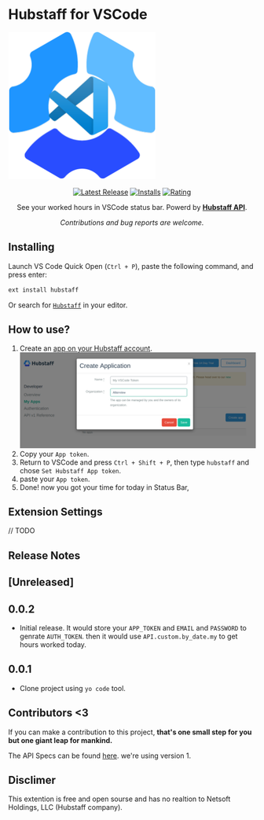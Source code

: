# Hubstaff for VSCode
<a href="https://marketplace.visualstudio.com/items?itemName=mehrad.hubstaff" title="Hubstaff">
    <img src="https://raw.githubusercontent.com/mehrad77/hubstaff-vscode/master/logo.png" alt="Hubstaff for VSCode">
</a>

<center>
    
[![Latest Release](https://vsmarketplacebadge.apphb.com/version-short/mehrad.hubstaff.svg)](https://marketplace.visualstudio.com/items?itemName=mehrad.hubstaff)
[![Installs](https://vsmarketplacebadge.apphb.com/installs/mehrad.hubstaff.svg)](https://marketplace.visualstudio.com/items?itemName=mehrad.hubstaff)
[![Rating](https://vsmarketplacebadge.apphb.com/rating-short/mehrad.hubstaff.svg)](https://marketplace.visualstudio.com/items?itemName=mehrad.hubstaff#review-details)


See your worked hours in VSCode status bar. Powerd by **[Hubstaff API](https://app.hubstaff.com/developer/docs/api/v1)**.

*Contributions and bug reports are welcome.*

</center>

## Installing

Launch VS Code Quick Open (`Ctrl + P`), paste the following command, and press enter:

```bash
ext install hubstaff
```

Or search for [`Hubstaff`](https://marketplace.visualstudio.com/items?itemName=mehrad.hubstaff) in your editor.

## How to use?

 1. Create an [app on your Hubstaff account](https://app.hubstaff.com/developer/my_apps).
 ![](guid1.png)
 1. Copy your `App token`.
 1. Return to VSCode and press `Ctrl + Shift + P`, then type `hubstaff` and chose `Set Hubstaff App token`.
 1. paste your `App token`.
 1. Done! now you got your time for today in Status Bar,

## Extension Settings

// TODO

## Release Notes

## [Unreleased]

## 0.0.2

- Initial release.
It would store your `APP_TOKEN` and `EMAIL` and `PASSWORD` to genrate `AUTH_TOKEN`. then it would use `API.custom.by_date.my` to get hours worked today.

## 0.0.1

- Clone project using `yo code` tool.


## Contributors <3
If you can make a contribution to this project, **that's one small step for you but one giant leap for mankind.**

The API Specs can be found [here](https://app.hubstaff.com/developer/docs/api/v1). we're using version 1.

## Disclimer
This extention is free and open sourse and has no realtion to Netsoft Holdings, LLC (Hubstaff company).
